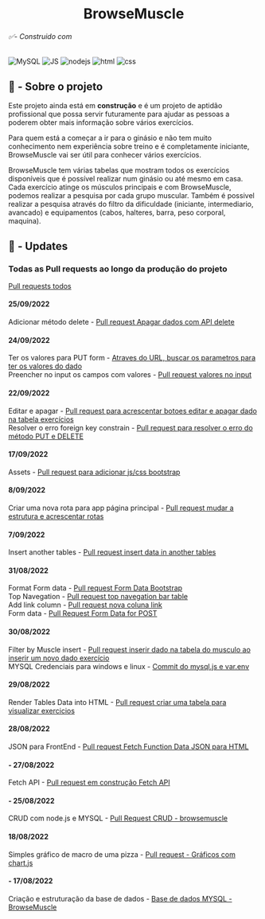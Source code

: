 <h1 align="center">BrowseMuscle</h1>

###### ✅- Construido com
![MySQL](http://img.shields.io/badge/MySQL-00000F?style=for-the-badge&logo=mysql&logoColor=white) ![JS](http://img.shields.io/badge/JavaScript-F7DF1E?style=for-the-badge&logo=javascript&logoColor=black) ![nodejs](http://img.shields.io/badge/Node.js-43853D?style=for-the-badge&logo=node.js&logoColor=white
)  ![html](http://img.shields.io/badge/HTML5-E34F26?style=for-the-badge&logo=html5&logoColor=white
) ![css](http://img.shields.io/badge/CSS3-1572B6?style=for-the-badge&logo=css3&logoColor=white
)

## 📝 - Sobre o projeto

Este projeto ainda está em **construção** e é um projeto de aptidão profissional que possa servir futuramente para ajudar as pessoas a poderem obter mais informação sobre vários exercícios.  

Para quem está a começar a ir para o ginásio e não tem muito conhecimento nem experiência sobre treino e é completamente iniciante, BrowseMuscle vai ser útil para conhecer vários exercícios.  

BrowseMuscle tem várias tabelas que mostram todos os exercícios disponíveis que é possível realizar num ginásio ou até mesmo em casa.  
Cada exercício atinge os músculos principais e com BrowseMuscle, podemos realizar a pesquisa por cada grupo muscular. Também é possivel realizar a pesquisa através do filtro da dificuldade (iniciante, intermediario, avancado) e equipamentos (cabos, halteres, barra, peso corporal, maquina).

## 🚧 - Updates

### Todas as Pull requests ao longo da produção do projeto
[Pull requests todos](http://github.com/8fn/BrowseMuscle/pulls?q=)

#### 25/09/2022
Adicionar método delete - [Pull request Apagar dados com API delete](http://github.com/8fn/BrowseMuscle/pull/55)
#### 24/09/2022
Ter os valores para PUT form - [Atraves do URL, buscar os parametros para ter os valores do dado](http://github.com/8fn/BrowseMuscle/pull/52)  
Preencher no input os campos com valores - [Pull request valores no input](http://github.com/8fn/BrowseMuscle/pull/53)


#### 22/09/2022
Editar e apagar - [Pull request para acrescentar botoes editar e apagar dado na tabela exercícios](http://github.com/8fn/BrowseMuscle/pull/48)  
Resolver o erro foreign key constrain - [Pull request para resolver o erro do método PUT e DELETE](http://github.com/8fn/BrowseMuscle/pull/50)

#### 17/09/2022
Assets - [Pull request para adicionar js/css bootstrap](http://github.com/8fn/BrowseMuscle/pull/43)

#### 8/09/2022
Criar uma nova rota para app página principal - [Pull request mudar a estrutura e acrescentar rotas](http://github.com/8fn/BrowseMuscle/pull/42)

#### 7/09/2022
Insert another tables - [Pull request insert data in another tables](http://github.com/8fn/BrowseMuscle/pull/36)

#### 31/08/2022

Format Form data - [Pull request Form Data Bootstrap](http://github.com/8fn/BrowseMuscle/pull/30)  
Top Navegation - [Pull request top navegation bar table](http://github.com/8fn/BrowseMuscle/pull/29)  
Add link column - [Pull request nova coluna link](http://github.com/8fn/BrowseMuscle/pull/27)  
Form data - [Pull Request Form Data for POST](http://github.com/8fn/BrowseMuscle/pull/24)  

#### 30/08/2022

Filter by Muscle insert - [Pull request inserir dado na tabela do musculo ao inserir um novo dado exercício](http://github.com/8fn/BrowseMuscle/pull/21)  
MYSQL Credenciais para windows e linux - [Commit do mysql.js e var.env](http://github.com/8fn/BrowseMuscle/pull/20/commits/407a0fd9bc2c9228369693efb57377cc0ffc4353)

#### 29/08/2022

Render Tables Data into HTML - [Pull request criar uma tabela para visualizar exercicios](http://github.com/8fn/BrowseMuscle/pull/18)

#### 28/08/2022

JSON para FrontEnd - [Pull request Fetch Function Data JSON para HTML](http://github.com/8fn/BrowseMuscle/pull/17)

#### - 27/08/2022
Fetch API - [Pull request em construção Fetch API](http://github.com/8fn/BrowseMuscle/pull/15)

#### - 25/08/2022
CRUD com node.js e MYSQL - [Pull Request CRUD - browsemuscle](http://github.com/8fn/BrowseMuscle/pull/8)

#### 18/08/2022
Simples gráfico de macro de uma pizza - [Pull request - Gráficos com chart.js](http://github.com/8fn/BrowseMuscle/pull/5)

#### - 17/08/2022

Criação e estruturação da base de dados - [Base de dados MYSQL - BrowseMuscle](http://github.com/8fn/BrowseMuscle/pull/1)
